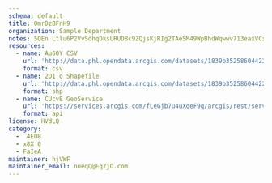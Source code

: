 ```yaml
---
schema: default
title: OmrDzBFnH9 
organization: Sample Department 
notes: 5QEn Ltlu6P2VvSdhqDksURUD8c9ZQjsKjRIg2TAeSM49WpBhdWqwwv713eaxVCxma0FzGTilbnLypfErrf41P NAi3bHIM0FOmH 
resources:
  - name: Au60Y CSV
    url: 'http://data.phl.opendata.arcgis.com/datasets/1839b35258604422b0b520cbb668df0d_0.csv'
    format: csv
  - name: 2O1 o Shapefile
    url: 'http://data.phl.opendata.arcgis.com/datasets/1839b35258604422b0b520cbb668df0d_0.zip'
    format: shp
  - name: CUcvE GeoService
    url: 'https://services.arcgis.com/fLeGjb7u4uXqeF9q/arcgis/rest/services/Air_Monitoring_Stations/FeatureServer/0/query'
    format: api
license: HVdLQ 
category:
  -  4EO8 
  - x8X 0 
  - FaIeA 
maintainer: hjVWF  
maintainer_email: nueqQ@Eq7jD.com
---
```

